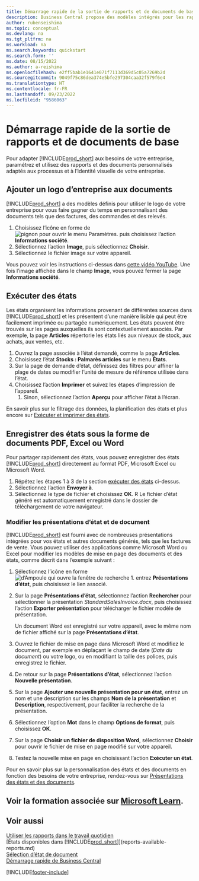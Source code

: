 ```yaml
---
title: Démarrage rapide de la sortie de rapports et de documents de base
description: Business Central propose des modèles intégrés pour les rapports et les documents, avec de nombreuses options de personnalisation pour les adapter aux besoins de votre entreprise.
author: rubenseishima
ms.topic: conceptual
ms.devlang: na
ms.tgt_pltfrm: na
ms.workload: na
ms.search.keywords: quickstart
ms.search.form: ''
ms.date: 08/15/2022
ms.author: a-reishima
ms.openlocfilehash: e2ff5bab1e1641e071f7113d369d5c05a7269b2d
ms.sourcegitcommit: 9049f75c86dea374e5bfe297304caa32f579f6e4
ms.translationtype: HT
ms.contentlocale: fr-FR
ms.lasthandoff: 09/23/2022
ms.locfileid: "9586063"
---
```

# <a name="basic-reports-and-documents-output-quick-start"></a>Démarrage rapide de la sortie de rapports et de documents de base

Pour adapter [!INCLUDE[prod_short](includes/prod_short.md)] aux besoins de votre entreprise, paramétrez et utilisez des rapports et des documents personnalisés adaptés aux processus et à l’identité visuelle de votre entreprise.

## <a name="add-your-company-logo-to-documents"></a>Ajouter un logo d’entreprise aux documents

[!INCLUDE[prod_short](includes/prod_short.md)] a des modèles définis pour utiliser le logo de votre entreprise pour vous faire gagner du temps en personnalisant des documents tels que des factures, des commandes et des relevés.

1. Choisissez l’icône en forme de ![pignon pour ouvrir le menu Paramètres.](media/ui-experience/settings_icon_small.png) puis choisissez l’action **Informations société**.
2. Sélectionnez l’action **Image**, puis sélectionnez **Choisir**.
3. Sélectionnez le fichier image sur votre appareil.

Vous pouvez voir les instructions ci-dessus dans [cette vidéo YouTube](https://www.youtube.com/watch?v=AatXbKF1NGg). Une fois l’image affichée dans le champ **Image**, vous pouvez fermer la page **Informations société**.

## <a name="run-reports"></a>Exécuter des états

Les états organisent les informations provenant de différentes sources dans [!INCLUDE[prod_short](includes/prod_short.md)] et les présentent d’une manière lisible qui peut être facilement imprimée ou partagée numériquement. Les états peuvent être trouvés sur les pages auxquelles ils sont contextuellement associés. Par exemple, la page **Articles** répertorie les états liés aux niveaux de stock, aux achats, aux ventes, etc.

1. Ouvrez la page associée à l’état demandé, comme la page **Articles**.
2. Choisissez l’état **Stocks : Palmarès articles** sur le menu **États**.
3. Sur la page de demande d’état, définissez des filtres pour affiner la plage de dates ou modifier l’unité de mesure de référence utilisée dans l’état.
4. Choisissez l’action **Imprimer** et suivez les étapes d’impression de l’appareil.
    1. Sinon, sélectionnez l’action **Aperçu** pour afficher l’état à l’écran.

En savoir plus sur le filtrage des données, la planification des états et plus encore sur [Exécuter et imprimer des états](ui-work-report.md).

## <a name="save-reports-as-pdf-excel-or-word-documents"></a>Enregistrer des états sous la forme de documents PDF, Excel ou Word

Pour partager rapidement des états, vous pouvez enregistrer des états [!INCLUDE[prod_short](includes/prod_short.md)] directement au format PDF, Microsoft Excel ou Microsoft Word.

1. Répétez les étapes 1 à 3 de la section [exécuter des états](#run-reports) ci-dessus.
2. Sélectionnez l’action **Envoyer à**.
3. Sélectionnez le type de fichier et choisissez **OK**.
R Le fichier d’état généré est automatiquement enregistré dans le dossier de téléchargement de votre navigateur.

### <a name="change-report-and-document-layouts"></a>Modifier les présentations d’état et de document

[!INCLUDE[prod_short](includes/prod_short.md)] est fourni avec de nombreuses présentations intégrées pour vos états et autres documents générés, tels que les factures de vente. Vous pouvez utiliser des applications comme Microsoft Word ou Excel pour modifier les modèles de mise en page des documents et des états, comme décrit dans l’exemple suivant :

1. Sélectionnez l’icône en forme ![d’Ampoule qui ouvre la fenêtre de recherche 1.](media/ui-search/search_small.png "Dites-moi ce que vous voulez faire") entrez **Présentations d’état**, puis choisissez le lien associé.
2. Sur la page **Présentations d’état**, sélectionnez l’action **Rechercher** pour sélectionner la présentation *StandardSalesInvoice.docx*, puis choisissez l’action **Exporter présentation** pour télécharger le fichier modèle de présentation.

    Un document Word est enregistré sur votre appareil, avec le même nom de fichier affiché sur la page **Présentations d’état**.
3. Ouvrez le fichier de mise en page dans Microsoft Word et modifiez le document, par exemple en déplaçant le champ de date (*Date du document*) ou votre logo, ou en modifiant la taille des polices, puis enregistrez le fichier.
4. De retour sur la page **Présentations d’état**, sélectionnez l’action **Nouvelle présentation**.
5. Sur la page **Ajouter une nouvelle présentation pour un état**, entrez un nom et une description sur les champs **Nom de la présentation** et **Description**, respectivement, pour faciliter la recherche de la présentation.
6. Sélectionnez l’option **Mot** dans le champ **Options de format**, puis choisissez **OK**.
7. Sur la page **Choisir un fichier de disposition Word**, sélectionnez **Choisir** pour ouvrir le fichier de mise en page modifié sur votre appareil.
8. Testez la nouvelle mise en page en choisissant l’action **Exécuter un état**.

Pour en savoir plus sur la personnalisation des états et des documents en fonction des besoins de votre entreprise, rendez-vous sur [Présentations des états et des documents](ui-manage-report-layouts.md).

## <a name="see-related-training-at-microsoft-learn"></a>Voir la formation associée sur [Microsoft Learn](/learn/modules/work-with-reports/).

## <a name="see-also"></a>Voir aussi

[Utiliser les rapports dans le travail quotidien](reports-use-reports.md)  
[États disponibles dans [!INCLUDE[prod_short](includes/prod_short.md)]](reports-available-reports.md)  
[Sélection d’état de document](across-report-selections.md)  
[Démarrage rapide de Business Central](quick-start-business-central.md)  

[!INCLUDE[footer-include](includes/footer-banner.md)]
